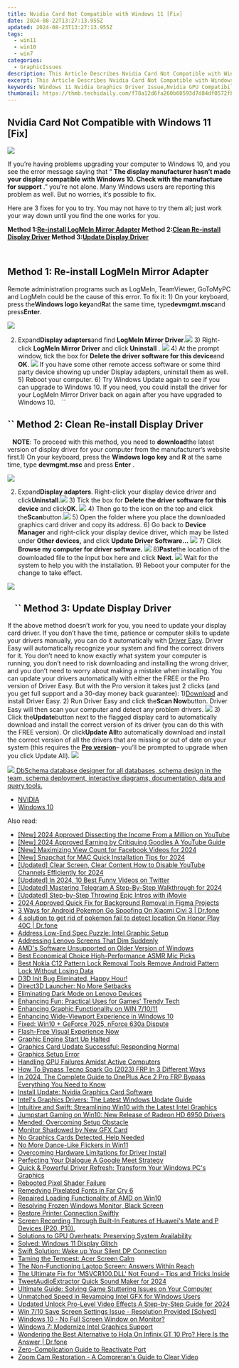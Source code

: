 ```yaml
---
title: Nvidia Card Not Compatible with Windows 11 [Fix]
date: 2024-08-22T13:27:13.955Z
updated: 2024-08-23T13:27:13.955Z
tags:
  - win11
  - win10
  - win7
categories:
  - GraphicIssues
description: This Article Describes Nvidia Card Not Compatible with Windows 11 [Fix]
excerpt: This Article Describes Nvidia Card Not Compatible with Windows 11 [Fix]
keywords: Windows 11 Nvidia Graphics Driver Issue,Nvidia GPU Compatibility with Windows OS,Resolve Nvidia Driver Conflict in Windows 11,Nvidia Drivers Update Tips,Compatibility Settings for Windows 11 Graphics Cards,Troubleshooting Nvidia Card in Windows 11 Upgrade,Nvidia Driver Compatibility Guide for Windows Users
thumbnail: https://thmb.techidaily.com/f78a12d6fa260b60593d7d84df0572fbc03e543ca8c86ab396fe09af56299ebf.jpg
---
```


## Nvidia Card Not Compatible with Windows 11 [Fix]

![](https://images.drivereasy.com/wp-content/uploads/2017/10/img_59daf736e8e19.jpg)

 If you’re having problems upgrading your computer to Windows 10, and you see the error message saying that “ **The display manufacturer hasn’t made your display compatible with Windows 10\. Check with the manufacture for support** .” you’re not alone. Many Windows users are reporting this problem as well. But no worries, it’s possible to fix.

Here are 3 fixes for you to try. You may not have to try them all; just work your way down until you find the one works for you.

 **Method 1:[Re-install LogMeIn Mirror Adapter](#m1) Method 2:[Clean Re-install Display Driver](#m2) Method 3:[Update Display Driver](#m3)**

```` ````

## Method 1: Re-install LogMeIn Mirror Adapter

Remote administration programs such as LogMeIn, TeamViewer, GoToMyPC and LogMeIn could be the cause of this error. To fix it: 1) On your keyboard, press the**Windows logo key**and**R**at the same time, type**devmgmt.msc**and press**Enter**.

![](https://images.drivereasy.com/wp-content/uploads/2017/10/img_59daf96a24dba.png)

2) Expand**Display adapters**and find **LogMeIn Mirror Driver**.![](https://images.drivereasy.com/wp-content/uploads/2016/07/img_5795c85651576.png) 3) Right-click **LogMeIn Mirror Driver** and click **Uninstall** . ![](https://images.drivereasy.com/wp-content/uploads/2016/07/img_5795c8b394548.png) 4) At the prompt window, tick the box for **Delete the driver software for this device**and **OK**. ![](https://images.drivereasy.com/wp-content/uploads/2016/07/img_5795c8e56537f.png) If you have some other remote access software or some third party device showing up under Display adapters, uninstall them as well. 5) Reboot your computer. 6) Try Windows Update again to see if you can upgrade to Windows 10\. If you need, you could install the driver for your LogMeIn Mirror Driver back on again after you have upgraded to Windows 10\. ```` ```` ``

## ``  Method 2: Clean Re-install Display Driver

```` ```` **NOTE**: To proceed with this method, you need to **download**the latest version of display driver for your computer from the manufacturer’s website first.1) On your keyboard, press the **Windows logo key** and **R** at the same time, type **devmgmt.msc** and press **Enter** .

![](https://images.drivereasy.com/wp-content/uploads/2017/10/img_59daf96a24dba.png)

2) Expand**Display adapters**. Right-click your display device driver and click**Uninstall**.![](https://images.drivereasy.com/wp-content/uploads/2016/07/img_5796d58e3edbb.png) 3) Tick the box for **Delete the driver software for this device** and click**OK**. ![](https://images.drivereasy.com/wp-content/uploads/2016/07/img_5796d5f49d3d4.png) 4) Then go to the icon on the top and click the**Scan**button.![](https://images.drivereasy.com/wp-content/uploads/2016/07/img_5796d64350fba.png) 5) Open the folder where you place the downloaded graphics card driver and copy its address. 6) Go back to **Device Manager**  and right-click your display device driver,  which may be listed under **Other devices,** and click **Update Driver Software…** ![](https://images.drivereasy.com/wp-content/uploads/2016/07/img_5796dabe1fa4f.png) 7) Click **Browse my computer for driver software.** ![](https://images.drivereasy.com/wp-content/uploads/2016/07/img_5796dacf00084.png) 8)**Paste**the location of the downloaded file to the input box here and click **Next**. ![](https://images.drivereasy.com/wp-content/uploads/2016/07/img_5796dbeb0cb49.png)  Wait for the system to help you with the installation. 9) Reboot your computer for the change to take effect.

<!-- affiliate ads begin -->
<a href="https://secure.2checkout.com/order/checkout.php?PRODS=3851655&QTY=1&AFFILIATE=108875&CART=1"><img src="http://www.aiseesoft.com/avangate/30p/banner.jpg" border="0"></a>
<!-- affiliate ads end -->
## ```` ```` ``  Method 3: Update Display Driver

If the above method doesn’t work for you, you need to update your display card driver. If you don’t have the time, patience or computer skills to update your drivers manually, you can do it automatically with [Driver Easy](https://tools.techidaily.com/drivereasy/download/). Driver Easy will automatically recognize your system and find the correct drivers for it. You don’t need to know exactly what system your computer is running, you don’t need to risk downloading and installing the wrong driver, and you don’t need to worry about making a mistake when installing. You can update your drivers automatically with either the FREE or the Pro version of Driver Easy. But with the Pro version it takes just 2 clicks (and you get full support and a 30-day money back guarantee): 1)[Download](https://tools.techidaily.com/drivereasy/download/) and install Driver Easy. 2) Run Driver Easy and click the**Scan Now**button. Driver Easy will then scan your computer and detect any problem drivers. ![](https://images.drivereasy.com/wp-content/uploads/2017/04/img_58f0869bdce5d.png) 3) Click the**Update**button next to the flagged display card to automatically download and install the correct version of its driver (you can do this with the FREE version). Or click**Update All**to automatically download and install the correct version of all the drivers that are missing or out of date on your system (this requires the [**Pro version**](https://tools.techidaily.com/drivereasy/download/)– you’ll be prompted to upgrade when you click Update All). ![](https://images.drivereasy.com/wp-content/uploads/2017/04/img_58f0884f08079.jpg)

<!-- affiliate ads begin -->
<a href="https://shop.dbschema.com/order/checkout.php?PRODS=19867419&QTY=1&AFFILIATE=108875&CART=1"> <img src="https://secure.avangate.com/images/merchant/176b22bab4e94a28619ca2433b2ef241/products/1_icon256.png" border="0">
DbSchema database designer for all databases, schema design in the team, schema deployment, interactive diagrams, documentation, data and query tools. </a>
<!-- affiliate ads end -->
* [NVIDIA](https://tools.techidaily.com/drivereasy/download/)
* [Windows 10](https://tools.techidaily.com/drivereasy/download/)

<ins class="adsbygoogle"
     style="display:block"
     data-ad-format="autorelaxed"
     data-ad-client="ca-pub-7571918770474297"
     data-ad-slot="1223367746"></ins>



<ins class="adsbygoogle"
     style="display:block"
     data-ad-client="ca-pub-7571918770474297"
     data-ad-slot="8358498916"
     data-ad-format="auto"
     data-full-width-responsive="true"></ins>





<span class="atpl-alsoreadstyle">Also read:</span>
<div><ul>
<li><a href="https://youtube-sure.techidaily.com/024-approved-dissecting-the-income-from-a-million-on-youtube/"><u>[New] 2024 Approved  Dissecting the Income From a Million on YouTube</u></a></li>
<li><a href="https://youtube-blog.techidaily.com/024-approved-earning-by-critiquing-goodies-a-youtube-guide/"><u>[New] 2024 Approved  Earning by Critiquing Goodies  A YouTube Guide</u></a></li>
<li><a href="https://facebook-clips.techidaily.com/new-maximizing-view-count-for-facebook-videos-for-2024/"><u>[New] Maximizing View Count for Facebook Videos for 2024</u></a></li>
<li><a href="https://snapchat-videos.techidaily.com/new-snapchat-for-mac-quick-installation-tips-for-2024/"><u>[New] Snapchat for MAC  Quick Installation Tips for 2024</u></a></li>
<li><a href="https://facebook-record-videos.techidaily.com/updated-clear-screen-clear-content-how-to-disable-youtube-channels-efficiently-for-2024/"><u>[Updated] Clear Screen, Clear Content  How to Disable YouTube Channels Efficiently for 2024</u></a></li>
<li><a href="https://twitter-videos.techidaily.com/updated-in-2024-10-best-funny-videos-on-twitter/"><u>[Updated] In 2024, 10 Best Funny Videos on Twitter</u></a></li>
<li><a href="https://fox-links.techidaily.com/updated-mastering-telegram-a-step-by-step-walkthrough-for-2024/"><u>[Updated] Mastering Telegram  A Step-By-Step Walkthrough for 2024</u></a></li>
<li><a href="https://facebook-record-videos.techidaily.com/updated-step-by-step-throwing-epic-intros-with-imovie/"><u>[Updated] Step-by-Step  Throwing Epic Intros with iMovie</u></a></li>
<li><a href="https://extra-approaches.techidaily.com/2024-approved-quick-fix-for-background-removal-in-figma-projects/"><u>2024 Approved  Quick Fix for Background Removal in Figma Projects</u></a></li>
<li><a href="https://change-location.techidaily.com/3-ways-for-android-pokemon-go-spoofing-on-xiaomi-civi-3-drfone-by-drfone-virtual-android/"><u>3 Ways for Android Pokemon Go Spoofing On Xiaomi Civi 3 | Dr.fone</u></a></li>
<li><a href="https://pokemon-go-android.techidaily.com/4-solution-to-get-rid-of-pokemon-fail-to-detect-location-on-honor-play-40c-drfone-by-drfone-virtual-android/"><u>4 solution to get rid of pokemon fail to detect location On Honor Play 40C | Dr.fone</u></a></li>
<li><a href="https://graphic-issues.techidaily.com/address-low-end-spec-puzzle-intel-graphic-setup/"><u>Address Low-End Spec Puzzle: Intel Graphic Setup</u></a></li>
<li><a href="https://graphic-issues.techidaily.com/addressing-lenovo-screens-that-dim-suddenly/"><u>Addressing Lenovo Screens That Dim Suddenly</u></a></li>
<li><a href="https://graphic-issues.techidaily.com/amds-software-unsupported-on-older-version-of-windows/"><u>AMD's Software Unsupported on Older Version of Windows</u></a></li>
<li><a href="https://extra-resources.techidaily.com/best-economical-choice-high-performance-asmr-mic-picks/"><u>Best Economical Choice  High-Performance ASMR Mic Picks</u></a></li>
<li><a href="https://easy-unlock-android.techidaily.com/best-nokia-c12-pattern-lock-removal-tools-remove-android-pattern-lock-without-losing-data-by-drfone-android/"><u>Best Nokia C12 Pattern Lock Removal Tools Remove Android Pattern Lock Without Losing Data</u></a></li>
<li><a href="https://graphic-issues.techidaily.com/1719818243959-d3d-init-bug-eliminated-happy-hour/"><u>D3D Init Bug Eliminated, Happy Hour!</u></a></li>
<li><a href="https://graphic-issues.techidaily.com/direct3d-launcher-no-more-setbacks/"><u>Direct3D Launcher: No More Setbacks</u></a></li>
<li><a href="https://graphic-issues.techidaily.com/eliminating-dark-mode-on-lenovo-devices/"><u>Eliminating Dark Mode on Lenovo Devices</u></a></li>
<li><a href="https://games-able.techidaily.com/enhancing-fun-practical-uses-for-games-trendy-tech/"><u>Enhancing Fun: Practical Uses for Games' Trendy Tech</u></a></li>
<li><a href="https://graphic-issues.techidaily.com/enhancing-graphic-functionality-on-win-71011/"><u>Enhancing Graphic Functionality on WIN 7/10/11</u></a></li>
<li><a href="https://graphic-issues.techidaily.com/enhancing-wide-viewport-experience-in-windows-10/"><u>Enhancing Wide-Viewport Experience in Windows 10</u></a></li>
<li><a href="https://graphic-issues.techidaily.com/fixed-win10-plus-geforce-7025-nforce-630a-dispute/"><u>Fixed: Win10 + GeForce 7025, nForce 630a Dispute</u></a></li>
<li><a href="https://graphic-issues.techidaily.com/flash-free-visual-experience-now/"><u>Flash-Free Visual Experience Now</u></a></li>
<li><a href="https://graphic-issues.techidaily.com/graphic-engine-start-up-halted/"><u>Graphic Engine Start Up Halted</u></a></li>
<li><a href="https://graphic-issues.techidaily.com/graphics-card-update-successful-responding-normal/"><u>Graphics Card Update Successful: Responding Normal</u></a></li>
<li><a href="https://graphic-issues.techidaily.com/graphics-setup-error/"><u>Graphics Setup Error</u></a></li>
<li><a href="https://graphic-issues.techidaily.com/handling-gpu-failures-amidst-active-computers/"><u>Handling GPU Failures Amidst Active Computers</u></a></li>
<li><a href="https://bypass-frp.techidaily.com/how-to-bypass-tecno-spark-go-2023-frp-in-3-different-ways-by-drfone-android/"><u>How To Bypass Tecno Spark Go (2023) FRP In 3 Different Ways</u></a></li>
<li><a href="https://android-frp.techidaily.com/in-2024-the-complete-guide-to-oneplus-ace-2-pro-frp-bypass-everything-you-need-to-know-by-drfone-android/"><u>In 2024, The Complete Guide to OnePlus Ace 2 Pro FRP Bypass Everything You Need to Know</u></a></li>
<li><a href="https://graphic-issues.techidaily.com/install-update-nvidia-graphics-card-software/"><u>Install Update: Nvidia Graphics Card Software</u></a></li>
<li><a href="https://graphic-issues.techidaily.com/intels-graphics-drivers-the-latest-windows-update-guide/"><u>Intel's Graphics Drivers: The Latest Windows Update Guide</u></a></li>
<li><a href="https://graphic-issues.techidaily.com/intuitive-and-swift-streamlining-win10-with-the-latest-intel-graphics/"><u>Intuitive and Swift: Streamlining Win10 with the Latest Intel Graphics</u></a></li>
<li><a href="https://graphic-issues.techidaily.com/jumpstart-gaming-on-win10-new-release-of-radeon-hd-6950-drivers/"><u>Jumpstart Gaming on Win10: New Release of Radeon HD 6950 Drivers</u></a></li>
<li><a href="https://graphic-issues.techidaily.com/mended-overcoming-setup-obstacle/"><u>Mended: Overcoming Setup Obstacle</u></a></li>
<li><a href="https://graphic-issues.techidaily.com/monitor-shadowed-by-new-gfx-card/"><u>Monitor Shadowed by New GFX Card</u></a></li>
<li><a href="https://graphic-issues.techidaily.com/no-graphics-cards-detected-help-needed/"><u>No Graphics Cards Detected, Help Needed</u></a></li>
<li><a href="https://graphic-issues.techidaily.com/no-more-dance-like-flickers-in-win11/"><u>No More Dance-Like Flickers in Win11</u></a></li>
<li><a href="https://graphic-issues.techidaily.com/overcoming-hardware-limitations-for-driver-install/"><u>Overcoming Hardware Limitations for Driver Install</u></a></li>
<li><a href="https://on-screen-recording.techidaily.com/perfecting-your-dialogue-a-google-meet-strategy/"><u>Perfecting Your Dialogue  A Google Meet Strategy</u></a></li>
<li><a href="https://graphic-issues.techidaily.com/quick-and-powerful-driver-refresh-transform-your-windows-pcs-graphics/"><u>Quick & Powerful Driver Refresh: Transform Your Windows PC's Graphics</u></a></li>
<li><a href="https://graphic-issues.techidaily.com/rebooted-pixel-shader-failure/"><u>Rebooted Pixel Shader Failure</u></a></li>
<li><a href="https://graphic-issues.techidaily.com/remedying-pixelated-fonts-in-far-cry-6/"><u>Remedying Pixelated Fonts in Far Cry 6</u></a></li>
<li><a href="https://graphic-issues.techidaily.com/repaired-loading-functionality-of-amd-on-win10/"><u>Repaired Loading Functionality of AMD on Win10</u></a></li>
<li><a href="https://graphic-issues.techidaily.com/resolving-frozen-windows-monitor-black-screen/"><u>Resolving Frozen Windows Monitor, Black Screen</u></a></li>
<li><a href="https://printer-issues.techidaily.com/restore-printer-connection-swiftly/"><u>Restore Printer Connection Swiftly</u></a></li>
<li><a href="https://screen-video-capture.techidaily.com/1715701212405-screen-recording-through-built-in-features-of-huaweis-mate-and-p-devices-p20-p10/"><u>Screen Recording Through Built-In Features of Huawei's Mate and P Devices (P20, P10).</u></a></li>
<li><a href="https://graphic-issues.techidaily.com/solutions-to-gpu-overheats-preserving-system-availability/"><u>Solutions to GPU Overheats: Preserving System Availability</u></a></li>
<li><a href="https://graphic-issues.techidaily.com/solved-windows-11-display-glitch/"><u>Solved: Windows 11 Display Glitch</u></a></li>
<li><a href="https://graphic-issues.techidaily.com/swift-solution-wake-up-your-silent-dp-connection/"><u>Swift Solution: Wake up Your Silent DP Connection</u></a></li>
<li><a href="https://graphic-issues.techidaily.com/taming-the-tempest-acer-screen-calm/"><u>Taming the Tempest: Acer Screen Calm</u></a></li>
<li><a href="https://graphic-issues.techidaily.com/the-non-functioning-laptop-screen-answers-within-reach/"><u>The Non-Functioning Laptop Screen: Answers Within Reach</u></a></li>
<li><a href="https://tech-renaissance.techidaily.com/the-ultimate-fix-for-msvcr100dll-not-found-tips-and-tricks-inside/"><u>The Ultimate Fix for 'MSVCR100.DLL' Not Found – Tips and Tricks Inside</u></a></li>
<li><a href="https://twitter-videos.techidaily.com/tweetaudioextractor-quick-sound-maker-for-2024/"><u>TweetAudioExtractor  Quick Sound Maker for 2024</u></a></li>
<li><a href="https://win-answers.techidaily.com/ultimate-guide-solving-game-stuttering-issues-on-your-computer/"><u>Ultimate Guide: Solving Game Stuttering Issues on Your Computer</u></a></li>
<li><a href="https://graphic-issues.techidaily.com/unmatched-speed-in-revamping-intel-gfx-for-windows-users/"><u>Unmatched Speed in Revamping Intel GFX for WIndows Users</u></a></li>
<li><a href="https://video-content-creator.techidaily.com/updated-unlock-pro-level-video-effects-a-step-by-step-guide-for-2024/"><u>Updated Unlock Pro-Level Video Effects A Step-by-Step Guide for 2024</u></a></li>
<li><a href="https://graphic-issues.techidaily.com/win-710-save-screen-settings-issue-resolution-provided-solved/"><u>Win 7/10 Save Screen Settings Issue - Resolution Provided [Solved]</u></a></li>
<li><a href="https://graphic-issues.techidaily.com/windows-10-no-full-screen-window-on-monitor/"><u>Windows 10 - No Full Screen Window on Monitor?</u></a></li>
<li><a href="https://graphic-issues.techidaily.com/windows-7-modernize-intel-graphics-support/"><u>Windows 7: Modernize Intel Graphics Support</u></a></li>
<li><a href="https://fake-location.techidaily.com/wondering-the-best-alternative-to-hola-on-infinix-gt-10-pro-here-is-the-answer-drfone-by-drfone-virtual-android/"><u>Wondering the Best Alternative to Hola On Infinix GT 10 Pro? Here Is the Answer | Dr.fone</u></a></li>
<li><a href="https://graphic-issues.techidaily.com/zero-complication-guide-to-reactivate-port/"><u>Zero-Complication Guide to Reactivate Port</u></a></li>
<li><a href="https://graphic-issues.techidaily.com/zoom-cam-restoration-a-comprerans-guide-to-clear-video/"><u>Zoom Cam Restoration - A Compreran's Guide to Clear Video</u></a></li>
</ul></div>
